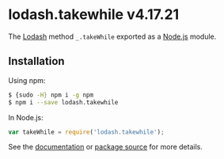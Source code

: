 # lodash.takewhile v4.17.21

The [Lodash](https://lodash.com/) method `_.takeWhile` exported as a [Node.js](https://nodejs.org/) module.

## Installation

Using npm:
```bash
$ {sudo -H} npm i -g npm
$ npm i --save lodash.takewhile
```

In Node.js:
```js
var takeWhile = require('lodash.takewhile');
```

See the [documentation](https://lodash.com/docs#takeWhile) or [package source](https://github.com/lodash/lodash/blob/4.17.21-npm-packages/lodash.takewhile) for more details.
